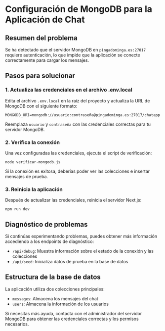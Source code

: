 # Configuración de MongoDB para la Aplicación de Chat

## Resumen del problema
Se ha detectado que el servidor MongoDB en `pingadominga.es:27017` requiere autenticación, lo que impide que la aplicación se conecte correctamente para cargar los mensajes.

## Pasos para solucionar

### 1. Actualiza las credenciales en el archivo .env.local
Edita el archivo `.env.local` en la raíz del proyecto y actualiza la URL de MongoDB con el siguiente formato:

```
MONGODB_URI=mongodb://usuario:contraseña@pingadominga.es:27017/chatapp
```

Reemplaza `usuario` y `contraseña` con las credenciales correctas para tu servidor MongoDB.

### 2. Verifica la conexión
Una vez configuradas las credenciales, ejecuta el script de verificación:

```
node verificar-mongodb.js
```

Si la conexión es exitosa, deberías poder ver las colecciones e insertar mensajes de prueba.

### 3. Reinicia la aplicación
Después de actualizar las credenciales, reinicia el servidor Next.js:

```
npm run dev
```

## Diagnóstico de problemas

Si continúas experimentando problemas, puedes obtener más información accediendo a los endpoints de diagnóstico:

- `/api/debug`: Muestra información sobre el estado de la conexión y las colecciones
- `/api/seed`: Inicializa datos de prueba en la base de datos

## Estructura de la base de datos

La aplicación utiliza dos colecciones principales:
- `messages`: Almacena los mensajes del chat
- `users`: Almacena la información de los usuarios

Si necesitas más ayuda, contacta con el administrador del servidor MongoDB para obtener las credenciales correctas y los permisos necesarios. 